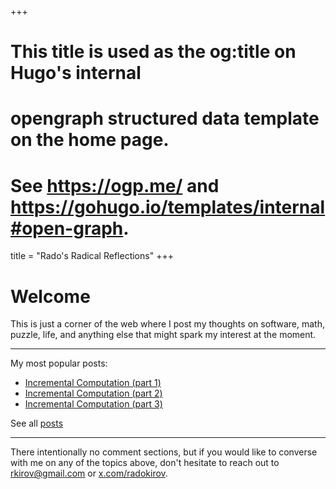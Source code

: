 +++
# This title is used as the og:title on Hugo's internal
# opengraph structured data template on the home page.
# See https://ogp.me/ and https://gohugo.io/templates/internal#open-graph.
title = "Rado's Radical Reflections"
+++

# Welcome

This is just a corner of the web where I post my thoughts on software, math, puzzle, life, and anything else that might spark my interest at the moment.

---

My most popular posts:

- [Incremental Computation (part 1)](/posts/incremental_computation)
- [Incremental Computation (part 2)](/posts/incremental_computation_2)
- [Incremental Computation (part 3)](/posts/incremental_computation_3)

See all [posts](/posts/)

---

There intentionally no comment sections, but if you would like to converse with me on any of the topics above, don't hesitate to reach out to rkirov@gmail.com or [x.com/radokirov](https://x.com/radokirov).
